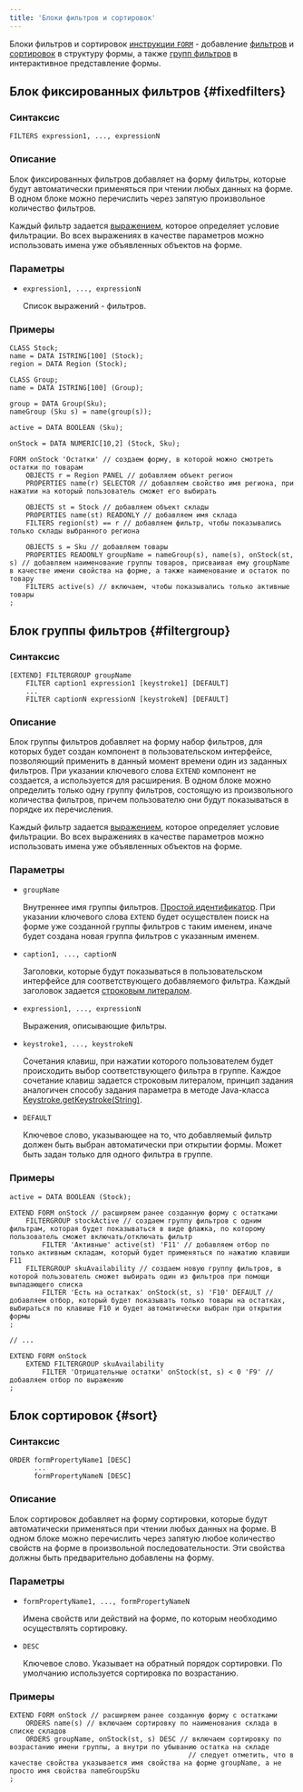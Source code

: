 ```yaml
---
title: 'Блоки фильтров и сортировок'
---
```


Блоки фильтров и сортировок [инструкции `FORM`](FORM_instruction.md) - добавление [фильтров](Form_structure.md#filters) и [сортировок](Form_structure.md#sort) в структуру формы, а также [групп фильтров](Interactive_view.md#filtergroup) в интерактивное представление формы.

## Блок фиксированных фильтров {#fixedfilters}

### Синтаксис

    FILTERS expression1, ..., expressionN

### Описание

Блок фиксированных фильтров добавляет на форму фильтры, которые будут автоматически применяться при чтении любых данных на форме. В одном блоке можно перечислить через запятую произвольное количество фильтров.

Каждый фильтр задается [выражением](Expression.md), которое определяет условие фильтрации. Во всех выражениях в качестве параметров можно использовать имена уже объявленных объектов на форме.

### Параметры

- `expression1, ..., expressionN`

    Список выражений - фильтров.

### Примеры

```lsf
CLASS Stock;
name = DATA ISTRING[100] (Stock);
region = DATA Region (Stock);

CLASS Group;
name = DATA ISTRING[100] (Group);

group = DATA Group(Sku);
nameGroup (Sku s) = name(group(s));

active = DATA BOOLEAN (Sku);

onStock = DATA NUMERIC[10,2] (Stock, Sku);

FORM onStock 'Остатки' // создаем форму, в которой можно смотреть остатки по товарам
    OBJECTS r = Region PANEL // добавляем объект регион
    PROPERTIES name(r) SELECTOR // добавляем свойство имя региона, при нажатии на который пользователь сможет его выбирать

    OBJECTS st = Stock // добавляем объект склады
    PROPERTIES name(st) READONLY // добавляем имя склада
    FILTERS region(st) == r // добавляем фильтр, чтобы показывались только склады выбранного региона

    OBJECTS s = Sku // добавляем товары
    PROPERTIES READONLY groupName = nameGroup(s), name(s), onStock(st, s) // добавляем наименование группы товаров, присваивая ему groupName в качестве имени свойства на форме, а также наименование и остаток по товару
    FILTERS active(s) // включаем, чтобы показывались только активные товары
;
```


## Блок группы фильтров {#filtergroup}

### Синтаксис

    [EXTEND] FILTERGROUP groupName
        FILTER caption1 expression1 [keystroke1] [DEFAULT]
        ...
        FILTER captionN expressionN [keystrokeN] [DEFAULT]

### Описание

Блок группы фильтров добавляет на форму набор фильтров, для которых будет создан компонент в пользовательском интерфейсе, позволяющий применить в данный момент времени один из заданных фильтров. При указании ключевого слова `EXTEND` компонент не создается, а используется для расширения. В одном блоке можно определить только одну группу фильтров, состоящую из произвольного количества фильтров, причем пользователю они будут показываться в порядке их перечисления. 

Каждый фильтр задается [выражением](Expression.md), которое определяет условие фильтрации. Во всех выражениях в качестве параметров можно использовать имена уже объявленных объектов на форме.

### Параметры

- `groupName`

    Внутреннее имя группы фильтров. [Простой идентификатор](IDs.md#id-broken). При указании ключевого слова `EXTEND` будет осуществлен поиск на форме уже созданной группы фильтров с таким именем, иначе будет создана новая группа фильтров с указанным именем.

- `caption1, ..., captionN`

    Заголовки, которые будут показываться в пользовательском интерфейсе для соответствующего добавляемого фильтра. Каждый заголовок задается [строковым литералом](IDs.md#strliteral-broken).

- `expression1, ..., expressionN`

    Выражения, описывающие фильтры.

- `keystroke1, ..., keystrokeN`

    Сочетания клавиш, при нажатии которого пользователем будет происходить выбор соответствующего фильтра в группе. Каждое сочетание клавиш задается строковым литералом, принцип задания аналогичен способу задания параметра в методе Java-класса [Keystroke.getKeystroke(String)](http://docs.oracle.com/javase/7/docs/api/javax/swing/KeyStroke.html#getKeyStroke(java.lang.String)).

- `DEFAULT`

    Ключевое слово, указывающее на то, что добавляемый фильтр должен быть выбран автоматически при открытии формы. Может быть задан только для одного фильтра в группе.
 

### Примеры

```lsf
active = DATA BOOLEAN (Stock);

EXTEND FORM onStock // расширяем ранее созданную форму с остатками
    FILTERGROUP stockActive // создаем группу фильтров с одним фильтрам, которая будет показываться в виде флажка, по которому пользователь сможет включать/отключать фильтр
        FILTER 'Активные' active(st) 'F11' // добавляем отбор по только активным складам, который будет применяться по нажатию клавиши F11
    FILTERGROUP skuAvailability // создаем новую группу фильтров, в которой пользователь сможет выбирать один из фильтров при помощи выпадающего списка
        FILTER 'Есть на остатках' onStock(st, s) 'F10' DEFAULT // добавляем отбор, который будет показывать только товары на остатках, выбираться по клавише F10 и будет автоматически выбран при открытии формы
;

// ...

EXTEND FORM onStock
    EXTEND FILTERGROUP skuAvailability
        FILTER 'Отрицательные остатки' onStock(st, s) < 0 'F9' // добавляем отбор по выражению
;
```


## Блок сортировок {#sort}

### Синтаксис

    ORDER formPropertyName1 [DESC] 
          ...
          formPropertyNameN [DESC]

### Описание

Блок сортировок добавляет на форму сортировки, которые будут автоматически применяться при чтении любых данных на форме. В одном блоке можно перечислить через запятую любое количество свойств на форме в произвольной последовательности. Эти свойства должны быть предварительно добавлены на форму.

### Параметры

- `formPropertyName1, ..., formPropertyNameN`

    Имена свойств или действий на форме, по которым необходимо осуществлять сортировку.

- `DESC`

    Ключевое слово. Указывает на обратный порядок сортировки. По умолчанию используется сортировка по возрастанию.

### Примеры

```lsf
EXTEND FORM onStock // расширяем ранее созданную форму с остатками
    ORDERS name(s) // включаем сортировку по наименования склада в списке складов
    ORDERS groupName, onStock(st, s) DESC // включаем сортировку по возрастанию имени группы, а внутри по убыванию остатка на складе
                                            // следует отметить, что в качестве свойства указывается имя свойства на форме groupName, а не просто имя свойства nameGroupSku
;
```
